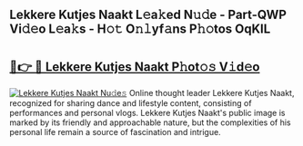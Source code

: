 ## Lekkere Kutjes Naakt L𝚎a𝚔ed N𝚞𝚍e - Part-QWP Vi𝚍𝚎o L𝚎a𝚔s - H𝚘𝚝 O𝚗𝚕yf𝚊ns P𝚑𝚘tos OqKIL

# <h2><a href="http://kf34h5p.oniu.top/?m=Lekkere+Kutjes+Naakt">🔗👉 🔴 Lekkere Kutjes Naakt P𝚑ot𝚘𝚜 V𝚒d𝚎o</a></h2>

[![Lekkere Kutjes Naakt Nu𝚍e𝚜](https://i.imgur.com/0qMVB7G.gif)](http://kf34h5p.oniu.top/?m=Lekkere+Kutjes+Naakt)
Online thought leader Lekkere Kutjes Naakt, recognized for sharing dance and lifestyle content, consisting of performances and personal vlogs. Lekkere Kutjes Naakt's public image is marked by its friendly and approachable nature, but the complexities of his personal life remain a source of fascination and intrigue.  

